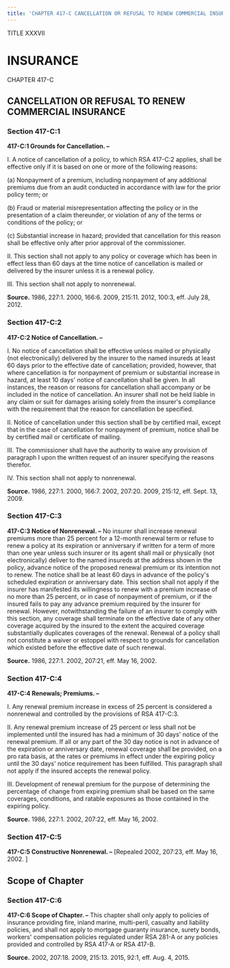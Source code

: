 ```yaml
---
title: 'CHAPTER 417-C CANCELLATION OR REFUSAL TO RENEW COMMERCIAL INSURANCE'
---
```


TITLE XXXVII
                                             
INSURANCE
=============

CHAPTER 417-C
                                             
CANCELLATION OR REFUSAL TO RENEW COMMERCIAL INSURANCE
-----------------------------------------------------

### Section 417-C:1

 **417-C:1 Grounds for Cancellation. –**
                                             
 I. A notice of cancellation of a policy, to which RSA 417-C:2
applies, shall be effective only if it is based on one or more of the
following reasons:
                                             
 (a) Nonpayment of a premium, including nonpayment of any
additional premiums due from an audit conducted in accordance with law
for the prior policy term; or
                                             
 (b) Fraud or material misrepresentation affecting the policy or
in the presentation of a claim thereunder, or violation of any of the
terms or conditions of the policy; or
                                             
 (c) Substantial increase in hazard; provided that cancellation
for this reason shall be effective only after prior approval of the
commissioner.
                                             
 II. This section shall not apply to any policy or coverage which has
been in effect less than 60 days at the time notice of cancellation is
mailed or delivered by the insurer unless it is a renewal policy.
                                             
 III. This section shall not apply to nonrenewal.

**Source.** 1986, 227:1. 2000, 166:6. 2009, 215:11. 2012, 100:3, eff.
July 28, 2012.

### Section 417-C:2

 **417-C:2 Notice of Cancellation. –**
                                             
 I. No notice of cancellation shall be effective unless mailed or
physically (not electronically) delivered by the insurer to the named
insureds at least 60 days prior to the effective date of cancellation;
provided, however, that where cancellation is for nonpayment of premium
or substantial increase in hazard, at least 10 days' notice of
cancellation shall be given. In all instances, the reason or reasons for
cancellation shall accompany or be included in the notice of
cancellation. An insurer shall not be held liable in any claim or suit
for damages arising solely from the insurer's compliance with the
requirement that the reason for cancellation be specified.
                                             
 II. Notice of cancellation under this section shall be by certified
mail, except that in the case of cancellation for nonpayment of premium,
notice shall be by certified mail or certificate of mailing.
                                             
 III. The commissioner shall have the authority to waive any
provision of paragraph I upon the written request of an insurer
specifying the reasons therefor.
                                             
 IV. This section shall not apply to nonrenewal.

**Source.** 1986, 227:1. 2000, 166:7. 2002, 207:20. 2009, 215:12, eff.
Sept. 13, 2009.

### Section 417-C:3

 **417-C:3 Notice of Nonrenewal. –** No insurer shall increase
renewal premiums more than 25 percent for a 12-month renewal term or
refuse to renew a policy at its expiration or anniversary if written for
a term of more than one year unless such insurer or its agent shall mail
or physically (not electronically) deliver to the named insureds at the
address shown in the policy, advance notice of the proposed renewal
premium or its intention not to renew. The notice shall be at least 60
days in advance of the policy's scheduled expiration or anniversary
date. This section shall not apply if the insurer has manifested its
willingness to renew with a premium increase of no more than 25 percent,
or in case of nonpayment of premium, or if the insured fails to pay any
advance premium required by the insurer for renewal. However,
notwithstanding the failure of an insurer to comply with this section,
any coverage shall terminate on the effective date of any other coverage
acquired by the insured to the extent the acquired coverage
substantially duplicates coverages of the renewal. Renewal of a policy
shall not constitute a waiver or estoppel with respect to grounds for
cancellation which existed before the effective date of such renewal.

**Source.** 1986, 227:1. 2002, 207:21, eff. May 16, 2002.

### Section 417-C:4

 **417-C:4 Renewals; Premiums. –**
                                             
 I. Any renewal premium increase in excess of 25 percent is
considered a nonrenewal and controlled by the provisions of RSA
417-C:3.
                                             
 II. Any renewal premium increase of 25 percent or less shall not be
implemented until the insured has had a minimum of 30 days' notice of
the renewal premium. If all or any part of the 30 day notice is not in
advance of the expiration or anniversary date, renewal coverage shall be
provided, on a pro rata basis, at the rates or premiums in effect under
the expiring policy until the 30 days' notice requirement has been
fulfilled. This paragraph shall not apply if the insured accepts the
renewal policy.
                                             
 III. Development of renewal premium for the purpose of determining
the percentage of change from expiring premium shall be based on the
same coverages, conditions, and ratable exposures as those contained in
the expiring policy.

**Source.** 1986, 227:1. 2002, 207:22, eff. May 16, 2002.

### Section 417-C:5

 **417-C:5 Constructive Nonrenewal. –** 
                                             [Repealed 2002, 207:23, eff.
May 16, 2002.
                                             ]

Scope of Chapter
----------------

### Section 417-C:6

 **417-C:6 Scope of Chapter. –** This chapter shall only apply to
policies of insurance providing fire, inland marine, multi-peril,
casualty and liability policies, and shall not apply to mortgage
guaranty insurance, surety bonds, workers' compensation policies
regulated under RSA 281-A or any policies provided and controlled by RSA
417-A or RSA 417-B.

**Source.** 2002, 207:18. 2009, 215:13. 2015, 92:1, eff. Aug. 4, 2015.
